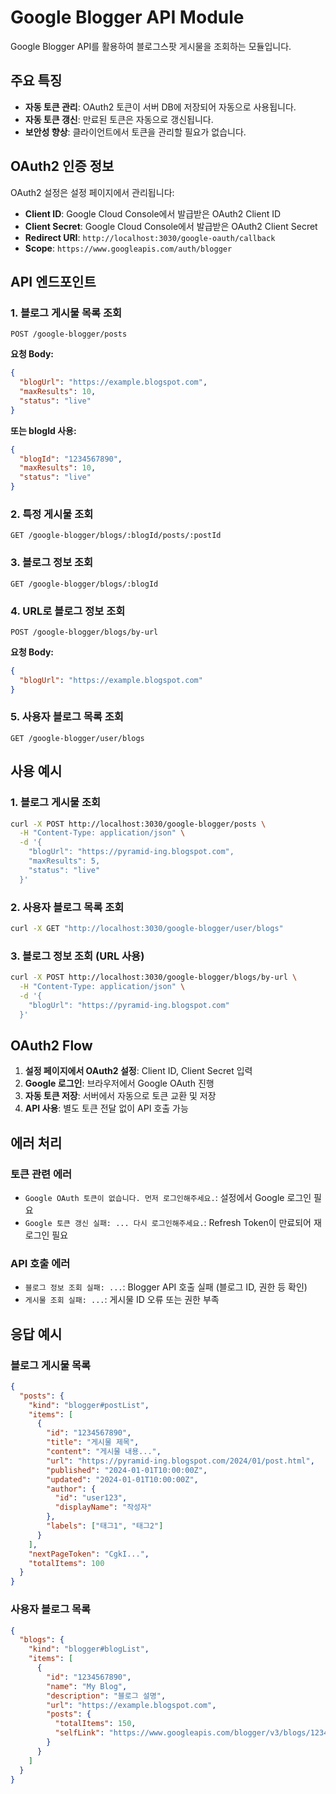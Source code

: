 # Google Blogger API Module

Google Blogger API를 활용하여 블로그스팟 게시물을 조회하는 모듈입니다.

## 주요 특징

- **자동 토큰 관리**: OAuth2 토큰이 서버 DB에 저장되어 자동으로 사용됩니다.
- **자동 토큰 갱신**: 만료된 토큰은 자동으로 갱신됩니다.
- **보안성 향상**: 클라이언트에서 토큰을 관리할 필요가 없습니다.

## OAuth2 인증 정보

OAuth2 설정은 설정 페이지에서 관리됩니다:
- **Client ID**: Google Cloud Console에서 발급받은 OAuth2 Client ID
- **Client Secret**: Google Cloud Console에서 발급받은 OAuth2 Client Secret
- **Redirect URI**: `http://localhost:3030/google-oauth/callback`
- **Scope**: `https://www.googleapis.com/auth/blogger`

## API 엔드포인트

### 1. 블로그 게시물 목록 조회
```
POST /google-blogger/posts
```

**요청 Body:**
```json
{
  "blogUrl": "https://example.blogspot.com",
  "maxResults": 10,
  "status": "live"
}
```

**또는 blogId 사용:**
```json
{
  "blogId": "1234567890",
  "maxResults": 10,
  "status": "live"
}
```

### 2. 특정 게시물 조회
```
GET /google-blogger/blogs/:blogId/posts/:postId
```

### 3. 블로그 정보 조회
```
GET /google-blogger/blogs/:blogId
```

### 4. URL로 블로그 정보 조회
```
POST /google-blogger/blogs/by-url
```

**요청 Body:**
```json
{
  "blogUrl": "https://example.blogspot.com"
}
```

### 5. 사용자 블로그 목록 조회
```
GET /google-blogger/user/blogs
```

## 사용 예시

### 1. 블로그 게시물 조회
```bash
curl -X POST http://localhost:3030/google-blogger/posts \
  -H "Content-Type: application/json" \
  -d '{
    "blogUrl": "https://pyramid-ing.blogspot.com",
    "maxResults": 5,
    "status": "live"
  }'
```

### 2. 사용자 블로그 목록 조회
```bash
curl -X GET "http://localhost:3030/google-blogger/user/blogs"
```

### 3. 블로그 정보 조회 (URL 사용)
```bash
curl -X POST http://localhost:3030/google-blogger/blogs/by-url \
  -H "Content-Type: application/json" \
  -d '{
    "blogUrl": "https://pyramid-ing.blogspot.com"
  }'
```

## OAuth2 Flow

1. **설정 페이지에서 OAuth2 설정**: Client ID, Client Secret 입력
2. **Google 로그인**: 브라우저에서 Google OAuth 진행
3. **자동 토큰 저장**: 서버에서 자동으로 토큰 교환 및 저장
4. **API 사용**: 별도 토큰 전달 없이 API 호출 가능

## 에러 처리

### 토큰 관련 에러
- `Google OAuth 토큰이 없습니다. 먼저 로그인해주세요.`: 설정에서 Google 로그인 필요
- `Google 토큰 갱신 실패: ... 다시 로그인해주세요.`: Refresh Token이 만료되어 재로그인 필요

### API 호출 에러
- `블로그 정보 조회 실패: ...`: Blogger API 호출 실패 (블로그 ID, 권한 등 확인)
- `게시물 조회 실패: ...`: 게시물 ID 오류 또는 권한 부족

## 응답 예시

### 블로그 게시물 목록
```json
{
  "posts": {
    "kind": "blogger#postList",
    "items": [
      {
        "id": "1234567890",
        "title": "게시물 제목",
        "content": "게시물 내용...",
        "url": "https://pyramid-ing.blogspot.com/2024/01/post.html",
        "published": "2024-01-01T10:00:00Z",
        "updated": "2024-01-01T10:00:00Z",
        "author": {
          "id": "user123",
          "displayName": "작성자"
        },
        "labels": ["태그1", "태그2"]
      }
    ],
    "nextPageToken": "CgkI...",
    "totalItems": 100
  }
}
```

### 사용자 블로그 목록
```json
{
  "blogs": {
    "kind": "blogger#blogList",
    "items": [
      {
        "id": "1234567890",
        "name": "My Blog",
        "description": "블로그 설명",
        "url": "https://example.blogspot.com",
        "posts": {
          "totalItems": 150,
          "selfLink": "https://www.googleapis.com/blogger/v3/blogs/1234567890/posts"
        }
      }
    ]
  }
} 